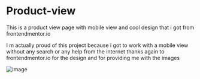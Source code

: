 # Product-view
This is a product view page with mobile view and cool design that i got from frontendmentor.io


I m actually proud of this project because i got to work with a mobile view without any search or any help from the internet 
thanks again to frontendmentor.io for the design and for providing me with the images 


![image](https://github.com/HamzaMasmoudi/Product-view/assets/62155012/eab658e4-c008-413a-b4b6-fa2d4e757ab4)

